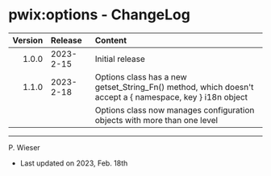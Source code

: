 # pwix:options - ChangeLog

| Version | Release    | Content |
| ---:    | :---       | :---    |
| 1.0.0   | 2023- 2-15 | Initial release |
| 1.1.0   | 2023- 2-18 | Options class has a new getset_String_Fn() method, which doesn't accept a { namespace, key } i18n object |
|         |            | Options class now manages configuration objects with more than one level |

---
P. Wieser
- Last updated on 2023, Feb. 18th
